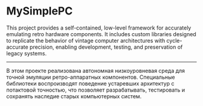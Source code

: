 # MySimplePC

This project provides a self-contained, low-level framework for accurately emulating retro hardware components. It includes custom libraries designed to replicate the behavior of vintage computer architectures with cycle-accurate precision, enabling development, testing, and preservation of legacy systems.

------------------------------------------------------------------------------------

В этом проекте реализована автономная низкоуровневая среда для точной эмуляции ретро-аппаратных компонентов. Специальные библиотеки воспроизводят поведение устаревших архитектур с потактовой точностью, что позволяет разрабатывать, тестировать и сохранять наследие старых компьютерных систем.